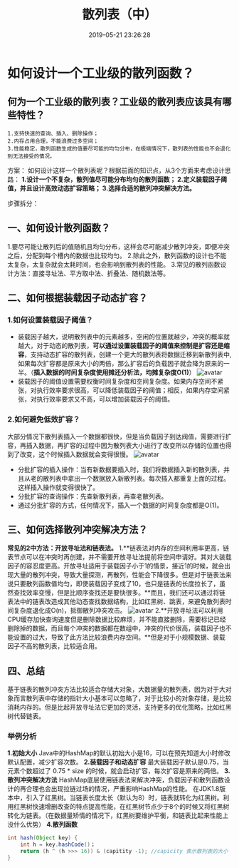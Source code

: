 ﻿---
title: 散列表（中）
date: 2019-05-21 23:26:28
tags: 算法
categories: 算法与数据结构
---

# 如何设计一个工业级的散列函数？
## 何为一个工业级的散列表？工业级的散列表应该具有哪些特性？

    1.支持快速的查询、插入、删除操作；
    2.内存占用合理，不能浪费过多空间；
    3.性能稳定，散列函数生成的值要尽可能的均匀分布，在极端情况下，散列表的性能也不会退化到无法接受的情况。

方案：
如何设计这样一个散列表呢？根据前面的知识点，从3个方面来考虑设计思路：
   **1.设计一个不复杂，散列值尽可能分布均匀的散列函数；
    2.定义装载因子阈值，并且设计高效动态扩容策略；
    3.选择合适的散列冲突解决方法。**

步骤拆分：
##  一、如何设计散列函数？
1.要尽可能让散列后的值随机且均匀分布，这样会尽可能减少散列冲突，即便冲突之后，分配到每个槽内的数据也比较均匀。
2.除此之外，散列函数的设计也不能太复杂，太复杂就会太耗时间，也会影响到散列表的性能。
3.常见的散列函数设计方法：直接寻址法、平方取中法、折叠法、随机数法等。

## 二、如何根据装载因子动态扩容？
### 1.如何设置装载因子阈值？

 - 装载因子越大，说明散列表中的元素越多，空闲的位置就越少，冲突的概率就越大，对于动态的散列表，**可以通过设置装载因子的阈值来控制是扩容还是缩容**，支持动态扩容的散列表，创建一个更大的散列表将数据迁移到新散列表中,如果每次扩容都是原来大小的两倍，那么扩容后的负载因子就会降为原来的一半。（**插入数据的时间复杂度使用摊还分析法，均摊复杂度O(1)**）
 ![avatar](https://ws3.sinaimg.cn/large/005BYqpggy1g33k21nm2lj30vq0l07a8.jpg)
 - 装载因子的阈值设置需要权衡时间复杂度和空间复杂度。如果内存空间不紧张，对执行效率要求很高，可以降低装载因子的阈值；相反，如果内存空间紧张，对执行效率要求又不高，可以增加装载因子的阈值。
 
### 2.如何避免低效扩容？
大部分情况下散列表插入一个数据都很快，但是当负载因子到达阀值，需要进行扩容，再插入数据，再扩容的过程中因为散列表大小进行了改变所以存储的位置也得到了改变，这个时候插入数据就会变得很慢。
 ![avatar](https://ws3.sinaimg.cn/large/005BYqpggy1g33kdeu374j30vq0ldgx4.jpg)

 - 分批扩容的插入操作：当有新数据要插入时，我们将数据插入新的散列表，并且从老的散列表中拿出一个数据放入新散列表。每次插入都重复上面的过程。这样插入操作就变得很快了。
 - 分批扩容的查询操作：先查新散列表，再查老散列表。
 - 通过分批扩容的方式，任何情况下，插入一个数据的时间复杂度都是O(1)。
 
## 三、如何选择散列冲突解决方法？
**常见的2中方法：开放寻址法和链表法。**
1.**链表法对内存的空间利用率更高，链表节点可以在冲突时再创建，并不需要开放寻址法提前将空间申请好。其对大装载因子的容忍度更高。开放寻址适用于装载因子小于1的情景，接近1的时候，就会出现大量的散列冲突，导致大量探测，再散列，性能会下降很多。但是对于链表法来说只要散列函数值均匀，即使装载因子变成了10，也只是链表的长度拉长了，虽然查找效率变慢，但是比顺序查找还是要快很多。**而且，我们还可以通过将链表法中的链表改造成其他动态查找数据结构，比如红黑树、跳表，来避免散列表时间复杂度退化成O(n)，抵御散列冲突攻击。
 ![avatar](https://ws3.sinaimg.cn/large/005BYqpggy1g33kxyy3zkj30vq0ghdix.jpg)
2.**开放寻址法可以利用CPU缓存加快查询速度但是删除数据比较麻烦，并不能直接删除，需要标记已经删除掉的数据，而且每个冲突的数据都在数组中，冲突的代价很高，装载因子也不能设置的过大，导致了此方法比较浪费内存空间。**但是对于小规模数据、装载因子不高的散列表，比较适合用。

## 四、总结
基于链表的散列冲突方法比较适合存储大对象，大数据量的散列表，因为对于大对象而言散列表中存储的指针大小基本可以忽略了，对于比较小的对象存储，是比较消耗内存的。但是比起开放寻址法它更加的灵活，支持更多的优化策略，比如红黑树代替链表。
### 举例分析

**1.初始大小**
Java中的HashMap的默认初始大小是16，可以在预先知道大小时修改默认配置，减少扩容次数。
**2.装载因子和动态扩容**
最大装载因子默认是0.75，当元素个数超过了 0.75 * size 的时候，就会启动扩容，每次扩容是原来的两倍。
**3.散列冲突解决方法**
HashMap底层使用链表法来解决冲突，负载因子和散列函数设计的再合理也会出现拉链过场的情况，严重影响HashMap的性能。
在JDK1.8版本中，引入了红黑树。当链表长度太长（默认为8）时，链表就转化为红黑树。利用红黑树快速增删改查的特点提高性能，在红黑树节点少于8个的时候又将红黑树转化为链表。（在数据量矫情的情况下，红黑树要维护平衡，和链表比起来性能上没什么优势）
**4.散列函数**
```java
int hash(Object key) {
    int h = key.hashCode()；
    return (h ^ (h >>> 16)) & (capitity -1); //capicity 表示散列表的大小
}
```
